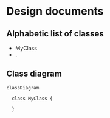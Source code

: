 # Design documents

## Alphabetic list of classes

- MyClass
- .

## Class diagram

```mermaid
classDiagram

  class MyClass {
    
  }
```
